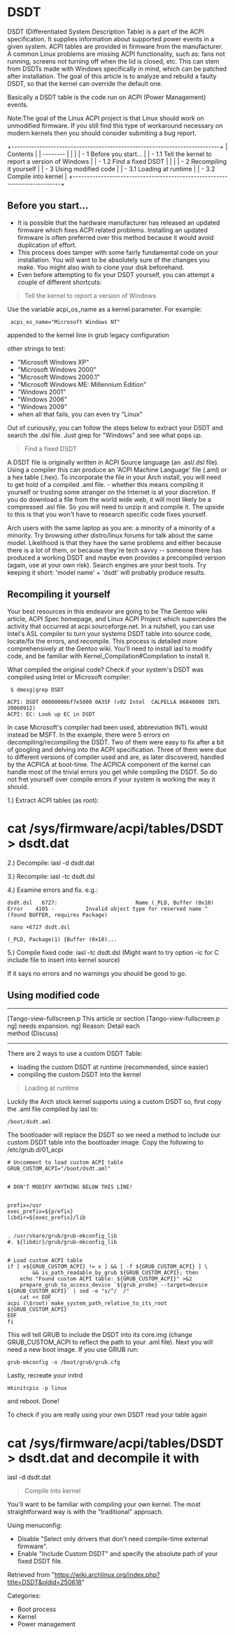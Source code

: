 DSDT
====

DSDT (Differentiated System Description Table) is a part of the ACPI
specification. It supplies information about supported power events in a
given system. ACPI tables are provided in firmware from the
manufacturer. A common Linux problems are missing ACPI functionality,
such as: fans not running, screens not turning off when the lid is
closed, etc. This can stem from DSDTs made with Windows specifically in
mind, which can be patched after installation. The goal of this article
is to analyze and rebuild a faulty DSDT, so that the kernel can override
the default one.

Basically a DSDT table is the code run on ACPI (Power Management)
events.

Note:The goal of the Linux ACPI project is that Linux should work on
unmodified firmware. If you still find this type of workaround necessary
on modern kernels then you should consider submiting a bug report.

+--------------------------------------------------------------------------+
| Contents                                                                 |
| --------                                                                 |
|                                                                          |
| -   1 Before you start...                                                |
|     -   1.1 Tell the kernel to report a version of Windows               |
|     -   1.2 Find a fixed DSDT                                            |
|                                                                          |
| -   2 Recompiling it yourself                                            |
| -   3 Using modified code                                                |
|     -   3.1 Loading at runtime                                           |
|     -   3.2 Compile into kernel                                          |
+--------------------------------------------------------------------------+

Before you start...
-------------------

-   It is possible that the hardware manufacturer has released an
    updated firmware which fixes ACPI related problems. Installing an
    updated firmware is often preferred over this method because it
    would avoid duplication of effort.
-   This process does tamper with some fairly fundamental code on your
    installation. You will want to be absolutely sure of the changes you
    make. You might also wish to clone your disk beforehand.
-   Even before attempting to fix your DSDT yourself, you can attempt a
    couple of different shortcuts:

> Tell the kernel to report a version of Windows

Use the variable acpi_os_name as a kernel parameter. For example:

     acpi_os_name="Microsoft Windows NT"

appended to the kernel line in grub legacy configuration

other strings to test:

-   "Microsoft Windows XP"
-   "Microsoft Windows 2000"
-   "Microsoft Windows 2000.1"
-   "Microsoft Windows ME: Millennium Edition"
-   "Windows 2001"
-   "Windows 2006"
-   "Windows 2009"
-   when all that fails, you can even try "Linux"

Out of curiousity, you can follow the steps below to extract your DSDT
and search the .dsl file. Just grep for "Windows" and see what pops up.

> Find a fixed DSDT

A DSDT file is originally written in ACPI Source language (an .asl/.dsl
file). Using a compiler this can produce an 'ACPI Machine Language' file
(.aml) or a hex table (.hex). To incorporate the file in your Arch
install, you will need to get hold of a compiled .aml file. - whether
this means compiling it yourself or trusting some stranger on the
Internet is at your discretion. If you do download a file from the world
wide web, it will most likely be a compressed .asl file. So you will
need to unzip it and compile it. The upside to this is that you won't
have to research specific code fixes yourself.

Arch users with the same laptop as you are: a minority of a minority of
a minority. Try browsing other distro/linux forums for talk about the
same model. Likelihood is that they have the same problems and either
because there is a lot of them, or because they're tech savvy -- someone
there has produced a working DSDT and maybe even provides a precompiled
version (again, use at your own risk). Search engines are your best
tools. Try keeping it short: 'model name' + 'dsdt' will probably produce
results.

Recompiling it yourself
-----------------------

Your best resources in this endeavor are going to be The Gentoo wiki
article, ACPI Spec homepage, and Linux ACPI Project which supercedes the
activity that occurred at acpi.sourceforge.net. In a nutshell, you can
use Intel's ASL compiler to turn your systems DSDT table into source
code, locate/fix the errors, and recompile. This process is detailed
more comprehensively at the Gentoo wiki. You'll need to install iasl to
modify code, and be familiar with Kernel_Compilation#Compilation to
install it.

What compiled the original code? Check if your system's DSDT was
compiled using Intel or Microsoft compiler:

     $ dmesg|grep DSDT 

    ACPI: DSDT 00000000bf7e5000 0A35F (v02 Intel  CALPELLA 06040000 INTL 20060912)
    ACPI: EC: Look up EC in DSDT

In case Microsoft's compiler had been used, abbreviation INTL would
instead be MSFT. In the example, there were 5 errors on
decompiling/recompiling the DSDT. Two of them were easy to fix after a
bit of googling and delving into the ACPI specification. Three of them
were due to different versions of compiler used and are, as later
discovered, handled by the ACPICA at boot-time. The ACPICA component of
the kernel can handle most of the trivial errors you get while compiling
the DSDT. So do not fret yourself over compile errors if your system is
working the way it should.

1.) Extract ACPI tables (as root):
# cat /sys/firmware/acpi/tables/DSDT > dsdt.dat

2.) Decompile: iasl -d dsdt.dat

3.) Recompile: iasl -tc dsdt.dsl

4.) Examine errors and fix. e.g.:

    dsdt.dsl   6727:                         Name (_PLD, Buffer (0x10)  
    Error    4105 -          Invalid object type for reserved name ^  (found BUFFER, requires Package) 

     nano +6727 dsdt.dsl

    (_PLD, Package(1) {Buffer (0x10)...

5.) Compile fixed code: iasl -tc dsdt.dsl (Might want to try option -ic
for C include file to insert into kernel source)

If it says no errors and no warnings you should be good to go.

Using modified code
-------------------

  ------------------------ ------------------------ ------------------------
  [Tango-view-fullscreen.p This article or section  [Tango-view-fullscreen.p
  ng]                      needs expansion.         ng]
                           Reason: Detail each      
                           method (Discuss)         
  ------------------------ ------------------------ ------------------------

There are 2 ways to use a custom DSDT Table:

-   loading the custom DSDT at runtime (recommended, since easier)
-   compiling the custom DSDT into the kernel

> Loading at runtime

Luckily the Arch stock kernel supports using a custom DSDT so, first
copy the .aml file compiled by iasl to:

    /boot/dsdt.aml

The bootloader will replace the DSDT so we need a method to include our
custom DSDT table into the bootloader image. Copy the following to
/etc/grub.d/01_acpi

    # Uncomment to load custom ACPI table
    GRUB_CUSTOM_ACPI="/boot/dsdt.aml"


    # DON'T MODIFY ANYTHING BELOW THIS LINE!


    prefix=/usr
    exec_prefix=${prefix}
    libdir=${exec_prefix}/lib


    . /usr/share/grub/grub-mkconfig_lib
    #. ${libdir}/grub/grub-mkconfig_lib


    # Load custom ACPI table
    if [ x${GRUB_CUSTOM_ACPI} != x ] && [ -f ${GRUB_CUSTOM_ACPI} ] \
            && is_path_readable_by_grub ${GRUB_CUSTOM_ACPI}; then
        echo "Found custom ACPI table: ${GRUB_CUSTOM_ACPI}" >&2
        prepare_grub_to_access_device `${grub_probe} --target=device ${GRUB_CUSTOM_ACPI}` | sed -e "s/^/  /"
        cat << EOF
    acpi (\$root)`make_system_path_relative_to_its_root ${GRUB_CUSTOM_ACPI}`
    EOF
    fi

This will tell GRUB to include the DSDT into its core.img (change
GRUB_CUSTOM_ACPI to reflect the path to your .aml file). Next you will
need a new boot image. If you use GRUB run:

    grub-mkconfig -o /boot/grub/grub.cfg

Lastly, recreate your initrd

    mkinitcpio -p linux

and reboot. Done!

To check if you are really using your own DSDT read your table again
# cat /sys/firmware/acpi/tables/DSDT > dsdt.dat and decompile it with
iasl -d dsdt.dat

  

> Compile into kernel

You'll want to be familiar with compiling your own kernel. The most
straightforward way is with the "traditional" approach.

Using menuconfig:

-   Disable "Select only drivers that don't need compile-time external
    firmware".
-   Enable "Include Custom DSDT" and specify the absolute path of your
    fixed DSDT file.

Retrieved from
"https://wiki.archlinux.org/index.php?title=DSDT&oldid=250618"

Categories:

-   Boot process
-   Kernel
-   Power management
